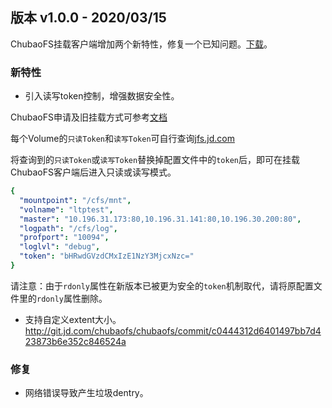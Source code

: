 ## 版本 v1.0.0 - 2020/03/15

ChubaoFS挂载客户端增加两个新特性，修复一个已知问题。[下载]( http://storage.jd.local/dpgimage/cfsdbbak/cfs-client-withToken)。

### 新特性
* 引入读写token控制，增强数据安全性。

ChubaoFS申请及旧挂载方式可参考[文档](http://tigcms.jd.com/details/H1VX9KHfN.html)

每个Volume的`只读Token`和`读写Token`可自行查询[jfs.jd.com](http://jfs.jd.com/)

将查询到的`只读Token`或`读写Token`替换掉配置文件中的`token`后，即可在挂载ChubaoFS客户端后进入只读或读写模式。

```yaml
{
  "mountpoint": "/cfs/mnt",
  "volname": "ltptest",
  "master": "10.196.31.173:80,10.196.31.141:80,10.196.30.200:80",
  "logpath": "/cfs/log",
  "profport": "10094",
  "loglvl": "debug",
  "token": "bHRwdGVzdCMxIzE1NzY3MjcxNzc="
}
```
请注意：由于`rdonly`属性在新版本已被更为安全的`token`机制取代，请将原配置文件里的`rdonly`属性删除。

* 支持自定义extent大小。 http://git.jd.com/chubaofs/chubaofs/commit/c0444312d6401497bb7d423873b6e352c846524a

### 修复
* 网络错误导致产生垃圾dentry。
